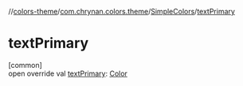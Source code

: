 //[colors-theme](../../../index.md)/[com.chrynan.colors.theme](../index.md)/[SimpleColors](index.md)/[textPrimary](text-primary.md)

# textPrimary

[common]\
open override val [textPrimary](text-primary.md): [Color](../../../../colors-core/colors-core/com.chrynan.colors/-color/index.md)

